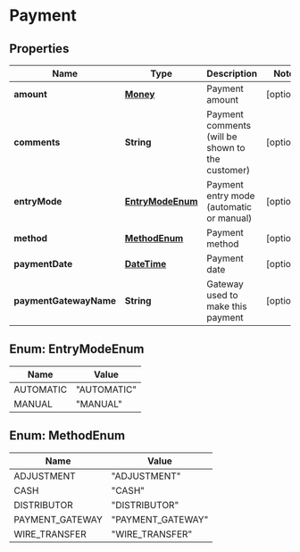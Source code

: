 
# Payment

## Properties
Name | Type | Description | Notes
------------ | ------------- | ------------- | -------------
**amount** | [**Money**](Money.md) | Payment amount |  [optional]
**comments** | **String** | Payment comments (will be shown to the customer) |  [optional]
**entryMode** | [**EntryModeEnum**](#EntryModeEnum) | Payment entry mode (automatic or manual) |  [optional]
**method** | [**MethodEnum**](#MethodEnum) | Payment method |  [optional]
**paymentDate** | [**DateTime**](DateTime.md) | Payment date |  [optional]
**paymentGatewayName** | **String** | Gateway used to make this payment |  [optional]


<a name="EntryModeEnum"></a>
## Enum: EntryModeEnum
Name | Value
---- | -----
AUTOMATIC | &quot;AUTOMATIC&quot;
MANUAL | &quot;MANUAL&quot;


<a name="MethodEnum"></a>
## Enum: MethodEnum
Name | Value
---- | -----
ADJUSTMENT | &quot;ADJUSTMENT&quot;
CASH | &quot;CASH&quot;
DISTRIBUTOR | &quot;DISTRIBUTOR&quot;
PAYMENT_GATEWAY | &quot;PAYMENT_GATEWAY&quot;
WIRE_TRANSFER | &quot;WIRE_TRANSFER&quot;



